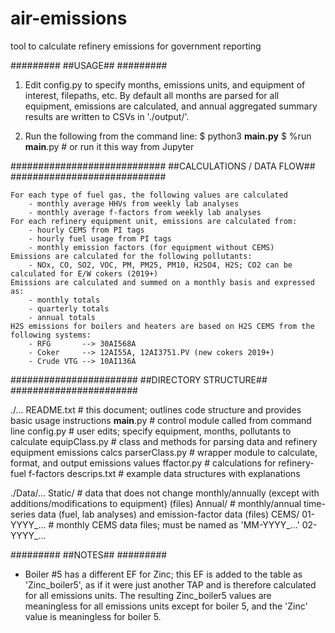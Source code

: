 # air-emissions
tool to calculate refinery emissions for government reporting

#########
##USAGE##
#########

1)  Edit config.py to specify months, emissions units, and equipment
    of interest, filepaths, etc.
    By default all months are parsed for all equipment,
    emissions are calculated, and annual aggregated
    summary results are written to CSVs in './output/'.

2)  Run the following from the command line:
 $ python3 __main.py__
 $ %run __main__.py # or run it this way from Jupyter


############################
##CALCULATIONS / DATA FLOW##
############################

    For each type of fuel gas, the following values are calculated
        - monthly average HHVs from weekly lab analyses
        - monthly average f-factors from weekly lab analyses
    For each refinery equipment unit, emissions are calculated from:
        - hourly CEMS from PI tags
        - hourly fuel usage from PI tags
        - monthly emission factors (for equipment without CEMS)
    Emissions are calculated for the following pollutants:
        - NOx, CO, SO2, VOC, PM, PM25, PM10, H2SO4, H2S; CO2 can be calculated for E/W cokers (2019+)
    Emissions are calculated and summed on a monthly basis and expressed as:
        - monthly totals
        - quarterly totals
        - annual totals
    H2S emissions for boilers and heaters are based on H2S CEMS from the following systems:
        - RFG       --> 30AI568A
        - Coker     --> 12AI55A, 12AI3751.PV (new cokers 2019+)
        - Crude VTG --> 10AI136A


#######################
##DIRECTORY STRUCTURE##
#######################

./...
    README.txt      # this document; outlines code structure and provides basic usage instructions
    __main__.py     # control module called from command line
    config.py       # user edits; specify equipment, months, pollutants to calculate
    equipClass.py   # class and methods for parsing data and refinery equipment emissions calcs
    parserClass.py  # wrapper module to calculate, format, and output emissions values
    ffactor.py      # calculations for refinery-fuel f-factors
    descrips.txt    # example data structures with explanations

./Data/...
    Static/                 # data that does not change monthly/annually (except with additions/modifications to equipment)
        (files)
    Annual/                 # monthly/annual time-series data (fuel, lab analyses) and emission-factor data
        (files)
        CEMS/
            01-YYYY_...             # monthly CEMS data files; must be named as 'MM-YYYY_...'
            02-YYYY_...


#########
##NOTES##
#########

- Boiler #5 has a different EF for Zinc; this EF is added to the table as 'Zinc_boiler5', as if it were just another TAP and is therefore calculated for all emissions units. The resulting Zinc_boiler5 values are meaningless for all emissions units except for boiler 5, and the 'Zinc' value is meaningless for boiler 5. 
